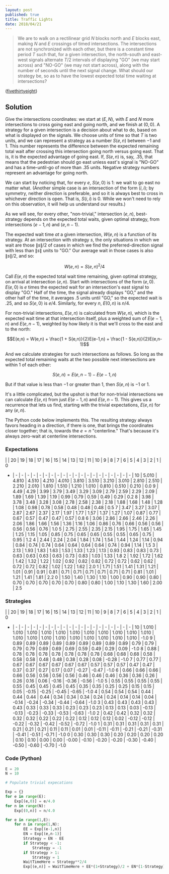 ```yaml
---
layout: post
published: true
title: Traffic Lights
date: 2018/04/21
---
```


>We are to walk on a rectilinear grid $N$ blocks north and $E$ blocks east, making $N$ and $E$ crossings of timed intersections. The intersections are not synchronized with each other, but there is a constant time period $T$ such that, for a given intersection, the north-south and east-west signals alternate $T/2$ intervals of displaying "GO" (we may start across) and "NO-GO" (we may not start across), along with the number of seconds until the next signal change.  What should our strategy be, so as to have the lowest expected total time waiting at intersections?

<!--more-->

([fivethirtyeight](https://fivethirtyeight.com/features/how-to-cross-the-street/))

## Solution

Give the intersections coordinates: we start at $(E,N)$, with $E$ and $N$ more intersections to cross going east and going north, and we finish at $(0,0)$.  A strategy for a given intersection is a decision about what to do, based on what is displayed on the signals.  We choose units of time so that $T$ is two units, and we can represent a strategy as a number $S(e,n)$ between $-1$ and $1$. This number represents the difference between the expected remaining total wait after crossing this intersection going north versus going east. That is, it is the expected advantage of going east.  If, $S(e,n)$ is, say, $.35$, that means that the pedestrian should go east unless east's signal is "NO-GO" and has a time-until-go of more than $.35$ units.  Negative strategy numbers represent an advantage for going north.

We can start by noticing that, for every $e$, $S(e,0)$ is $1$: we wait to go east no matter what. (Another simple case is an intersection of the form $(i,i)$; by symmetry, neither direction is preferable, and so it is always best to cross in whichever direction is open.  That is, $S(i,i)$ is $0$. While we won't need to rely on this observation, it will help us understand our results.)

As we will see, for every other, "non-trivial," intersection $(e,n)$, best-strategy depends on the expected total waits, given optimal strategy, from intersections $(e-1,n)$ and $(e,n-1)$.

The expected wait time _at_ a given intersection, $W(e,n)$ is a function of its strategy.  At an intersection with strategy $s$, the only situations in which we wait are those $\|s\|/2$ of cases in which we find the preferred-direction signal with less than $\|s\|$ units to "GO."  Our average wait in those cases is also $\|s\|/2$, and so:

$$W(e,n) = S(e,n)^2/4$$

Call $E(e,n)$ the expected total wait time remaining, given optimal strategy, on arrival at intersection $(e,n)$.  Start with intersections of the form $(e,0)$.  $E(e,0)$ is $e$ times the expected wait for an intersection's east signal to display "GO."  Half of the time, the signal already displays "GO," and the other half of the time, it averages $.5$ units until "GO," so the expected wait is $.25$, and so $S(e,0)$ is $e/4$. Similarly, for every $n$, $E(0,n)$ is $n/4$. 

For non-trivial intersections, $E(e,n)$ is calculated from $W(e,n)$, which is the expected wait time at that intersection itself, plus a weighted sum of $E(e-1,n)$ and $E(e,n-1)$, weighted by how likely it is that we'll cross to the east and to the north:

$$E(e,n) = W(e,n) + \frac{1 + S(e,n)}{2}E(e-1,n) + \frac{1 - S(e,n)}{2}E(e,n-1)$$

And we calculate strategies for such intersections as follows. So long as the expected total remaining waits at the two possible next intersections are within $1$ of each other:

$$S(e,n) = E(e,n-1) - E(e-1,n)$$

But if that value is less than $-1$ or greater than $1$, then $S(e,n)$ is $-1$ or $1$.

It's a little complicated, but the upshot is that for non-trivial intersections we can calculate $E(e,n)$ from just $E(e-1,n)$ and $E(e,n-1)$.  This gives us a recurrence that lets us find, starting with the trivial expectations, $E(e,n)$ for any $(e,n)$.

The Python code below implements this.  The resulting strategy always favors heading in a direction, if there is one, that brings the coordinates closer together; that is, towards the $e = n$ "centerline." That's because it's always zero-wait at centerline intersections.


### Expectations

 | | 20 | 19 | 18 | 17 | 16 | 15 | 14 | 13 | 12 | 11 | 10 | 9 | 8 | 7 | 6 | 5 | 4 | 3 | 2 | 1 | 0
 - |  - |  - |  - |  - |  - |  - |  - |  - |  - |  - |  - |  - |  - |  - |  - |  - |  - |  - |  - |  - | 
10 | 5.010 | 4.810 | 4.510 | 4.210 | 4.010 | 3.810 | 3.510 | 3.210 | 3.010 | 2.810 | 2.510 | 2.210 | 2.010 | 1.810 | 1.510 | 1.210 | 1.010 | 0.810 | 0.510 | 0.210 | 0.0
9 | 4.49 | 4.29 | 3.99 | 3.79 | 3.49 | 3.29 | 3.09 | 2.79 | 2.59 | 2.29 | 2.09 | 1.89 | 1.69 | 1.39 | 1.19 | 0.99 | 0.79 | 0.59 | 0.49 | 0.29 | 0.2
8 | 3.98 | 3.78 | 3.48 | 3.28 | 3.08 | 2.78 | 2.58 | 2.38 | 2.18 | 1.88 | 1.68 | 1.48 | 1.28 | 1.08 | 0.98 | 0.78 | 0.58 | 0.48 | 0.48 | 0.48 | 0.5
7 | 3.47 | 3.27 | 3.07 | 2.87 | 2.67 | 2.37 | 2.17 | 1.97 | 1.77 | 1.57 | 1.37 | 1.27 | 1.07 | 0.87 | 0.77 | 0.67 | 0.57 | 0.47 | 0.47 | 0.57 | 0.8
6 | 3.06 | 2.86 | 2.66 | 2.46 | 2.26 | 2.06 | 1.86 | 1.66 | 1.56 | 1.36 | 1.16 | 1.06 | 0.86 | 0.76 | 0.66 | 0.56 | 0.56 | 0.56 | 0.56 | 0.76 | 1.0
5 | 2.75 | 2.55 | 2.35 | 2.15 | 1.95 | 1.75 | 1.65 | 1.45 | 1.25 | 1.15 | 1.05 | 0.85 | 0.75 | 0.65 | 0.65 | 0.55 | 0.55 | 0.65 | 0.75 | 0.95 | 1.2
4 | 2.44 | 2.24 | 2.04 | 1.84 | 1.74 | 1.54 | 1.44 | 1.24 | 1.14 | 0.94 | 0.84 | 0.74 | 0.74 | 0.64 | 0.64 | 0.64 | 0.64 | 0.74 | 0.94 | 1.14 | 1.5
3 | 2.13 | 1.93 | 1.83 | 1.63 | 1.53 | 1.33 | 1.23 | 1.13 | 0.93 | 0.83 | 0.83 | 0.73 | 0.63 | 0.63 | 0.63 | 0.63 | 0.73 | 0.83 | 1.03 | 1.33 | 1.8
2 | 1.92 | 1.72 | 1.62 | 1.42 | 1.32 | 1.22 | 1.02 | 0.92 | 0.82 | 0.82 | 0.72 | 0.72 | 0.62 | 0.62 | 0.72 | 0.72 | 0.82 | 1.02 | 1.22 | 1.62 | 2.0
1 | 1.71 | 1.51 | 1.41 | 1.31 | 1.21 | 1.01 | 0.91 | 0.91 | 0.81 | 0.71 | 0.71 | 0.71 | 0.71 | 0.71 | 0.71 | 0.81 | 1.01 | 1.21 | 1.41 | 1.81 | 2.2
0 | 1.50 | 1.40 | 1.30 | 1.10 | 1.00 | 0.90 | 0.90 | 0.80 | 0.70 | 0.70 | 0.70 | 0.70 | 0.70 | 0.80 | 0.80 | 1.00 | 1.10 | 1.30 | 1.60 | 2.00 | 2.5

### Strategies

 | | 20 | 19 | 18 | 17 | 16 | 15 | 14 | 13 | 12 | 11 | 10 | 9 | 8 | 7 | 6 | 5 | 4 | 3 | 2 | 1 | 0
 - |  - |  - |  - |  - |  - |  - |  - |  - |  - |  - |  - |  - |  - |  - |  - |  - |  - |  - |  - |  - | 
10 | 1.010 | 1.010 | 1.010 | 1.010 | 1.010 | 1.010 | 1.010 | 1.010 | 1.010 | 1.010 | 1.010 | 1.010 | 1.010 | 1.010 | 1.010 | 1.010 | 1.010 | 1.010 | 1.010 | 1.010 | -1.0
9 | 0.89 | 0.89 | 0.89 | 0.89 | 0.89 | 0.89 | 0.89 | 0.89 | 0.89 | 0.79 | 0.79 | 0.79 | 0.79 | 0.69 | 0.69 | 0.69 | 0.59 | 0.49 | 0.29 | 0.09 | -1.0
8 | 0.88 | 0.78 | 0.78 | 0.78 | 0.78 | 0.78 | 0.78 | 0.78 | 0.68 | 0.68 | 0.68 | 0.58 | 0.58 | 0.58 | 0.48 | 0.48 | 0.38 | 0.28 | 0.08 | -0.28 | -1.0
7 | 0.77 | 0.77 | 0.67 | 0.67 | 0.67 | 0.67 | 0.67 | 0.67 | 0.57 | 0.57 | 0.57 | 0.47 | 0.47 | 0.37 | 0.37 | 0.27 | 0.17 | 0.07 | -0.27 | -0.47 | -1.0
6 | 0.66 | 0.66 | 0.66 | 0.66 | 0.56 | 0.56 | 0.56 | 0.56 | 0.46 | 0.46 | 0.46 | 0.36 | 0.36 | 0.26 | 0.26 | 0.16 | 0.06 | -0.16 | -0.36 | -0.56 | -1.0
5 | 0.55 | 0.55 | 0.55 | 0.55 | 0.55 | 0.45 | 0.45 | 0.45 | 0.45 | 0.35 | 0.35 | 0.25 | 0.25 | 0.15 | 0.15 | 0.05 | -0.15 | -0.25 | -0.45 | -0.65 | -1.0
4 | 0.54 | 0.54 | 0.54 | 0.44 | 0.44 | 0.44 | 0.44 | 0.34 | 0.34 | 0.34 | 0.24 | 0.24 | 0.14 | 0.14 | 0.04 | -0.14 | -0.24 | -0.34 | -0.44 | -0.64 | -1.0
3 | 0.43 | 0.43 | 0.43 | 0.43 | 0.43 | 0.33 | 0.33 | 0.33 | 0.23 | 0.23 | 0.23 | 0.13 | 0.13 | 0.03 | -0.13 | -0.13 | -0.23 | -0.33 | -0.53 | -0.63 | -1.0
2 | 0.42 | 0.42 | 0.32 | 0.32 | 0.32 | 0.32 | 0.22 | 0.22 | 0.22 | 0.12 | 0.12 | 0.12 | 0.02 | -0.12 | -0.12 | -0.22 | -0.32 | -0.42 | -0.52 | -0.72 | -1.0
1 | 0.31 | 0.31 | 0.31 | 0.31 | 0.31 | 0.21 | 0.21 | 0.21 | 0.11 | 0.11 | 0.01 | 0.01 | -0.11 | -0.11 | -0.21 | -0.21 | -0.31 | -0.41 | -0.51 | -0.71 | -1.0
0 | 0.30 | 0.30 | 0.30 | 0.20 | 0.20 | 0.20 | 0.20 | 0.10 | 0.10 | 0.00 | 0.00 | -0.00 | -0.10 | -0.20 | -0.20 | -0.30 | -0.40 | -0.50 | -0.60 | -0.70 | -1.0


### Code (Python)

```python
E = 20
N = 10

# Populate trivial expecations

Exp = {}
for e in range(E):
    Exp[(e,0)] = e/4.0
for n in range(N):
    Exp[(0,n)] = n/4.0

for e in range(1,E):
    for n in range(1,N):
        EE = Exp[(e-1,n)]
        EN = Exp[(e,n-1)]
        Strategy = EN - EE
        if Strategy < -1:
            Strategy = -1
        if Strategy > 1:
            Strategy = 1
        WaitTimeHere = Strategy**2/4
        Exp[(e,n)] = WaitTimeHere + EE*(1+Strategy)/2 + EN*(1-Strategy)/2
```

<br>